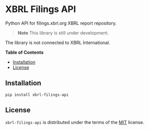 # XBRL Filings API

Python API for filings.xbrl.org XBRL report repository.

> **Note**
> This library is still under development.

The library is not connected to XBRL International.

**Table of Contents**

- [Installation](#installation)
- [License](#license)

## Installation

```console
pip install xbrl-filings-api
```

## License

`xbrl-filings-api` is distributed under the terms of the [MIT](https://spdx.org/licenses/MIT.html) license.
